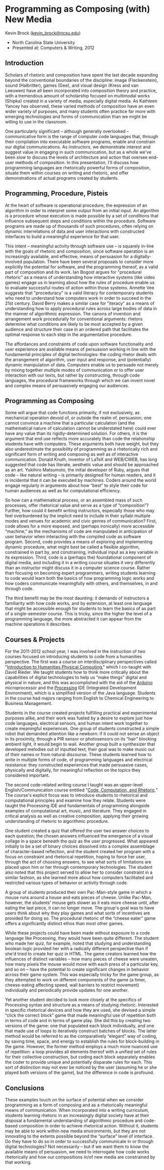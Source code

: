# Programming as Composing (with) New Media

Kevin Brock (kevin_brock@ncsu.edu)
* North Carolina State University
* Presented at: Computers & Writing, 2012

## Introduction

Scholars of rhetoric and composition have spent the last decade expanding beyond the conventional boundaries of the discipline: image (Fleckenstein), sound (Halbritter), games (Gee), and visual design (Kress and van Leeuwen) have all been incorporated into composition theory and practice, with a tremendous amount of scholarship focused on multimodal works (Shipka) created in a variety of media, especially digital media. As Kathleen Yancey has observed, these varied methods of composition have an even wider variety of purposes, and many students often practice far more with emerging technologies and forms of communication than we might be willing to use in the classroom. 

One particularly significant – although generally overlooked – communicative form is the range of computer code languages that, through their compilation into executable software programs, enable and constrain our digital communications. As instructors, we demonstrate interest and suggest value in engaging in such communication, but as a whole we've been slow to discuss the levels of architecture and action that oversee end-user methods of composition. In this presentation, I'll discuss how programming languages are rhetorically powerful forms of composition, situate them within courses on writing and rhetoric, and offer demonstrations of actual programs created by students. 

## Programming, Procedure, Pisteis

At the heart of software is operational procedure, the expression of an algorithm in order to interpret some output from an initial input. An algorithm is a procedure whose execution is made possible by a set of conditions that influence subsequent steps and conditions within the procedure. Software programs are made up of thousands of such procedures, often relying on dynamic interrelations of data and user interactions with constructed interfaces to build a meaningful experience for that user. 

This intent – meaningful activity through software use – is squarely in-line with the goals of rhetoric and composition, since software operation is an increasingly available, and effective, means of persuasion for a digitally-involved population. There have been several proposals to consider more explicitly the potential for software, and the programming thereof, as a valid part of composition and its work. Ian Bogost argues for "procedural rhetoric" as a means of understanding how interactive systems (like video games) engage us in learning about how the rules of procedure enable us to evaluate successful routes of action within those systems. Annette Vee suggests that "proceduracy" is a valid literacy for contemporary students who need to understand how computers work in order to succeed in the 21st century. David Berry makes a similar case for "iteracy" as a means of understanding how to apply procedural rules across large bodies of data in the manner of algorithmic expression. The canons of invention and arrangement work procedurally for conventional arguments: rhetors determine what conditions are likely to be most accepted by a given audience and structure their case in an ordered path that facilitates the optimal response to each step in the argumentative procedure. 

The affordances and constraints of code upon software functionality and user experience are available means of persuasion working in line with the fundamental principles of digital technologies: the coding rhetor deals with the arrangement of algorithm, user input and response, and (potentially) dynamic manipulation of data. Computers enable us to persuade not merely by mixing together multiple modes of communication or to offer user interaction with our texts, but rather by constructing, through code languages, the procedural frameworks through which we can invent novel and complex means of persuasively engaging our audiences.

## Programming as Composing

Some will argue that code functions primarily, if not exclusively, as mechanical operation devoid of, or outside the realm of, persuasion; one cannot convince a machine that a particular calculation (and the mathematical nature of calculation cannot be understated here) could ever have any value than its rigidly-determined solution. For others, it is the argument that end use reflects more accurately than code the relationship students have with computers. These arguments both have weight, but they also underestimate the possibility of programming as a rhetorically rich and significant form of writing and composing as well as of interactive communication. Donald Knuth, inventor of LaTeX and WEB/CWEB, has long suggested that code has literate, aesthetic value and should be approached as an art. Yukihiro Matsumoto, the initial developer of Ruby, argues that code – like natural writing – is primarily designed for human readers, and it is incidental that it can be executed by machines. Coders around the world engage regularly in arguments about how “best” to style their code for human audiences as well as for computational efficiency.

So how can a mathematical process, or an assembled mass of such processes, offer rhetorical value and serve as a type of “composition”? Further, how could it benefit writing instructors, especially those who may feel overburdened by the implicit need to include in their syllabi multiple modes and venues for academic and civic genres of communication? First, code allows for a more exposed, and (perhaps ironically) more accessible “machine,” as the mechanisms of code are manipulated in anticipation of user behavior when interacting with the compiled code as software program. Second, code provides a means of exploring and implementing dynamic procedure, what might best be called a flexible algorithm, constrained in part by, and constraining, individual input as a key variable in its expression. Third, code is a (perhaps the) foundational component of digital media, and including it in a writing course situates it very differently than an instructor might discuss it in a computer science course. Rather than focusing on becoming expert programmers, writing students learning to code would learn both the basics of how programming logic works and how coders communicate meaningfully with others, and themselves, in and through code. 

The third benefit may be the most daunting: it demands of instructors a familiarity with how code works, and by extension, at least one language that might be accessible enough for students to learn the basics of as part of a single-semester course. This is tricky, since the higher the level of a programming language, the more abstracted it can appear from the machine operations it describes. 

## Courses & Projects

For the 2011-2012 school year, I was involved in the instruction of two courses focused on introducing students to code from a humanities perspective. The first was a course on interdisciplinary perspectives called "[Introduction to Humanities Physical Computing](https://github.com/brocktopus/ip295)," which I co-taught with David Rieder. We taught students how to think more critically about the capabilities of digital technologies to help us “make things” digital and physical in nature, and this was accomplished with the aid of the [Arduino](http://arduino.cc) microprocessor and the [Processing](http://www.processing.org) IDE (Integrated Development Environment), which is a simplified version of the Java language. Students in the course had majors ranging from English to Chemical Engineering to Business Management. 

Students in the course created projects fulfilling practical and experimental purposes alike, and their work was fueled by a desire to explore just how code languages, electrical sensors, and human intent work together to create meaningful experiences. One group of students constructed a simple robot that demanded attention like a newborn: if it could not sense an object in its proximity, through a PIR sensor or photosensors on its “hair” blocking ambient light, it would begin to wail. Another group built a synthesizer that developed melodies out of inputted text; their goal was to make music out of their names or from natural discourse. These students learned how to write in multiple forms of code, of programming languages and electrical resistance: they constructed experiences that made persuasive cases, physically and digitally, for meaningful reflection on the topics they considered important. 

The second code-related writing course I taught was an upper-level English/Communication course entitled "[Code, Computation, and Rhetoric](https://raw.github.com/brocktopus/engcom395)." The course's explicit focus was to introduce students to rhetorical and computational principles and examine how they relate. Students were taught the Processing IDE and fundamentals of programming alongside examples of computational art, music, and literature. They engaged in critical analysis as well as creative composition, applying their growing understanding of rhetoric to algorithmic procedure.

One student created a quiz that offered the user two answer choices to each question; the chosen answers influenced the emergence of a visual collage in a space beneath the quiz as the user progressed. What appeared initially to be a set of binary choices dissolved into a complex assemblage of character-based reflection, and the student created her program with a focus on constraint and rhetorical repetition, hoping to force her user, through the act of choosing answers, to see what sorts of limitations are placed upon him or her through contemporary technologies. The student also noted that this project served to allow her to consider constraint in a similar fashion, as she learned more about how computers facilitated and restricted various types of behavior or activity through code.

A group of students produced their own Pac-Man-style game in which a mouse runs around a house and eats pieces of cheese. Unlike Pac-Man, however, the students' mouse gets slower as it eats more cheese until, after eating the last piece, it can no longer move. The group's goal was to have users think about why they play games and what sorts of incentives are provided for doing so. The procedural rhetoric of the “cheese eater” game offers a significantly distinct ethos than most other games.
 
While these projects could have been made without exposure to a code language like Processing, they would have been quite different. The student who made her quiz, for example, noted that studying and understanding boolean logic provided her with a radically different perspective than if she'd tried to create her quiz in HTML. The game creators learned how the influences of distinct variables – how many pieces of cheese were uneaten, how many pixels the mouse would move with each press of a particular key, and so on – have the potential to create significant changes in behavior across their game system. This was especially tricky for the game group, as they attempted to work on different components of the game (a timer, cheese-eating affecting speed, wall barriers to restrict movement) individually and periodically provide updates for one another.

Yet another student decided to look more closely at the specifics of Processing syntax and structure as a means of studying rhetoric. Interested in specific rhetorical devices and how they are used, she devised a simple “click the correct block” game that made meaningful use of repetition both in terms of code and in terms of game play. She did this by creating two versions of the game: one that populated each block individually, and one that made use of loops to iteratively construct batches of blocks. The latter method would be referred to as the comparatively “elegant” way of coding, by saving time, space, and energy to establish the rules for block-building in the game. However, the former method employs a much more nuanced use of repetition: a loop provides all elements thereof with a unified set of rules for their collective construction, but coding each block separately enables the coder to provide unique and potentially disparate rules for each. This sort of distinction may not ever be noticed by the user (assuming he or she played both versions of the game), but the difference in code is profound. 

## Conclusions

 These examples touch on the surface of potential when we consider programming as a form of composing and as a rhetorically meaningful means of communication. When incorporated into a writing curriculum, students learning rhetoric in an increasingly digital society have at their disposal a fundamental understanding of algorithmic procedure and code-based composition in order to achieve rhetorical action. Without it, students may be able to work within new media environments, but they are not innovating to the extents possible beyond the “surface” level of interface. Do they have to do so in order to successfully communicate in or through digital technologies? Not necessarily – but if we want them to know the available means of persuasion, we need to interrogate how code works rhetorically and how our compositions in/of new media are constrained by that working.
